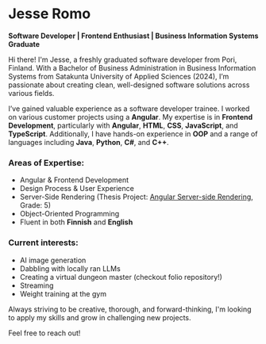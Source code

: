 # Jesse Romo

**Software Developer | Frontend Enthusiast | Business Information Systems Graduate**

Hi there! I'm Jesse, a freshly graduated software developer from Pori, Finland. With a Bachelor of Business Administration in Business Information Systems from Satakunta University of Applied Sciences (2024), I’m passionate about creating clean, well-designed software solutions across various fields.

I’ve gained valuable experience as a software developer trainee. I worked on various customer projects using a **Angular**. My expertise is in **Frontend Development**, particularly with **Angular**, **HTML**, **CSS**, **JavaScript**, and **TypeScript**. Additionally, I have hands-on experience in **OOP** and a range of languages including **Java**, **Python**, **C#**, and **C++**.

### Areas of Expertise:
- Angular & Frontend Development
- Design Process & User Experience
- Server-Side Rendering (Thesis Project: [Angular Server-side Rendering](https://urn.fi/URN:NBN:fi:amk-202404045700), Grade: 5)
- Object-Oriented Programming
- Fluent in both **Finnish** and **English**


### Current interests:
- AI image generation
- Dabbling with locally ran LLMs
- Creating a virtual dungeon master (checkout folio repository!)
- Streaming
- Weight training at the gym
  
Always striving to be creative, thorough, and forward-thinking, I'm looking to apply my skills and grow in challenging new projects.

Feel free to reach out!
